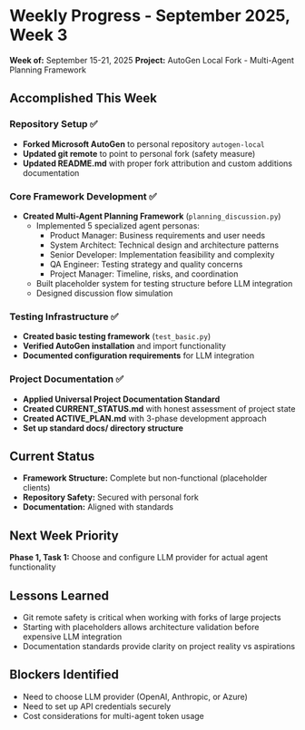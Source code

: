 # Weekly Progress - September 2025, Week 3

**Week of:** September 15-21, 2025
**Project:** AutoGen Local Fork - Multi-Agent Planning Framework

## Accomplished This Week

### Repository Setup ✅
- **Forked Microsoft AutoGen** to personal repository `autogen-local`
- **Updated git remote** to point to personal fork (safety measure)
- **Updated README.md** with proper fork attribution and custom additions documentation

### Core Framework Development ✅
- **Created Multi-Agent Planning Framework** (`planning_discussion.py`)
  - Implemented 5 specialized agent personas:
    - Product Manager: Business requirements and user needs
    - System Architect: Technical design and architecture patterns
    - Senior Developer: Implementation feasibility and complexity
    - QA Engineer: Testing strategy and quality concerns
    - Project Manager: Timeline, risks, and coordination
  - Built placeholder system for testing structure before LLM integration
  - Designed discussion flow simulation

### Testing Infrastructure ✅
- **Created basic testing framework** (`test_basic.py`)
- **Verified AutoGen installation** and import functionality
- **Documented configuration requirements** for LLM integration

### Project Documentation ✅
- **Applied Universal Project Documentation Standard**
- **Created CURRENT_STATUS.md** with honest assessment of project state
- **Created ACTIVE_PLAN.md** with 3-phase development approach
- **Set up standard docs/ directory structure**

## Current Status
- **Framework Structure:** Complete but non-functional (placeholder clients)
- **Repository Safety:** Secured with personal fork
- **Documentation:** Aligned with standards

## Next Week Priority
**Phase 1, Task 1:** Choose and configure LLM provider for actual agent functionality

## Lessons Learned
- Git remote safety is critical when working with forks of large projects
- Starting with placeholders allows architecture validation before expensive LLM integration
- Documentation standards provide clarity on project reality vs aspirations

## Blockers Identified
- Need to choose LLM provider (OpenAI, Anthropic, or Azure)
- Need to set up API credentials securely
- Cost considerations for multi-agent token usage